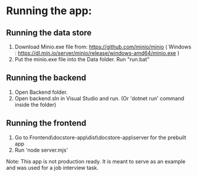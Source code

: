 # Running the app:

## Running the data store
1. Download Minio.exe file from: https://github.com/minio/minio  ( Windows : https://dl.min.io/server/minio/release/windows-amd64/minio.exe )
2. Put the minio.exe file into the Data folder. Run "run.bat"

## Running the backend
1. Open Backend folder.
2. Open backend.sln in Visual Studio and run. (Or 'dotnet run' command inside the folder)

## Running the frontend
1. Go to Frontend\docstore-app\dist\docstore-app\server for the prebuilt app
2. Run 'node server.mjs'

Note: This app is not production ready. It is meant to serve as an example and was used for a job interview task.
